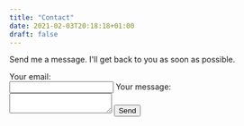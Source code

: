 ```yaml
---
title: "Contact"
date: 2021-02-03T20:18:18+01:00
draft: false
---
```


Send me a message. I'll get back to you as soon as possible.

<div>
  <form
    id="contact"
    action="https://formspree.io/f/maylkjgr"
    method="POST"
  >
    <label for="_replyto">Your email:</label><br>
    <input type="text" id="_replyto" name="_replyto">
    <label for="message">Your message:</label><br>
    <textarea id="message" name="message"></textarea>
    <input id="submit" type="button" onclick="submitAndClear()" value="Send">
  </form>
</div>

<script>
  function submitAndClear() {
    document.getElementById("contact").submit(); 
    document.getElementById("contact").reset();
  }
</script>
